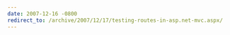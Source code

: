 ```yaml
---
date: 2007-12-16 -0800
redirect_to: /archive/2007/12/17/testing-routes-in-asp.net-mvc.aspx/
---
```

